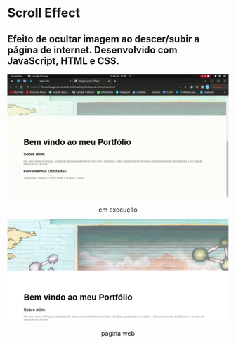 # Scroll Effect
## Efeito de ocultar imagem ao descer/subir a página de internet. Desenvolvido com JavaScript, HTML e CSS.

<div align="center">

![gif](https://github.com/thayg0r/scroll-effect/blob/main/scroll-effect.gif)

</div>

<div align="center">

em execução

</div>

<div align="center">

![img](https://github.com/thayg0r/scroll-effect/blob/main/scroll-effect.png)

</div>

<div align="center">

página web

</div>
